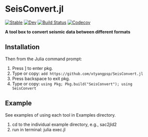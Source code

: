 # SeisConvert.jl

[![Stable](https://img.shields.io/badge/docs-stable-blue.svg)](https://xtyangpsp.github.io/SeisConvert.jl/stable)
[![Dev](https://img.shields.io/badge/docs-dev-blue.svg)](https://xtyangpsp.github.io/SeisConvert.jl/dev)
[![Build Status](https://travis-ci.com/xtyangpsp/SeisConvert.jl.svg?branch=master)](https://travis-ci.com/xtyangpsp/SeisConvert.jl)
[![Codecov](https://codecov.io/gh/xtyangpsp/SeisConvert.jl/branch/master/graph/badge.svg)](https://codecov.io/gh/xtyangpsp/SeisConvert.jl)

**A tool box to convert seismic data between different formats**

## Installation

Then from the Julia command prompt:

1. Press ] to enter pkg.
2. Type or copy: `add https://github.com/xtyangpsp/SeisConvert.jl`
3. Press backspace to exit pkg.
4. Type or copy: `using Pkg; Pkg.build("SeisConvert"); using SeisConvert`

## Example
See examples of using each tool in Examples directory.
1. cd to the individual example directory, e.g., sac2jld2
2. run in terminal: julia exec.jl


